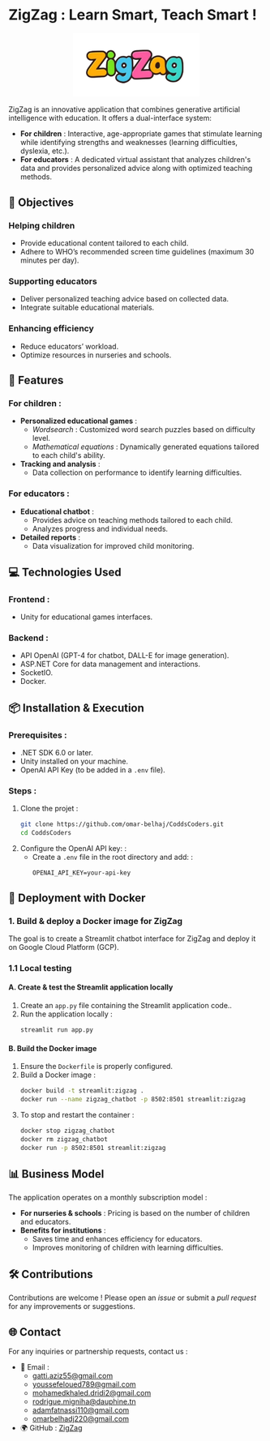 # ZigZag : Learn Smart, Teach Smart !

<p align="center">
  <img src="Logo.png" alt="Logo" width="250">
</p>


ZigZag is an innovative application that combines generative artificial intelligence with education. It offers a dual-interface system:

- **For children** : Interactive, age-appropriate games that stimulate learning while identifying strengths and weaknesses (learning difficulties, dyslexia, etc.).
- **For educators** : A dedicated virtual assistant that analyzes children's data and provides personalized advice along with optimized teaching methods.

## 🌟 Objectives

### Helping children
- Provide educational content tailored to each child.
- Adhere to WHO’s recommended screen time guidelines (maximum 30 minutes per day).

### Supporting educators
- Deliver personalized teaching advice based on collected data.
- Integrate suitable educational materials.

### Enhancing efficiency
- Reduce educators’ workload.
- Optimize resources in nurseries and schools.

## 🔀 Features

### For children :
- **Personalized educational games** :
  - *Wordsearch* : Customized word search puzzles based on difficulty level.
  - *Mathematical equations* : Dynamically generated equations tailored to each child's ability.
- **Tracking and analysis** :
  - Data collection on performance to identify learning difficulties.

### For educators :
- **Educational chatbot** :
  - Provides advice on teaching methods tailored to each child.
  - Analyzes progress and individual needs.
- **Detailed reports** :
  - Data visualization for improved child monitoring.

## 💻 Technologies Used

### Frontend :
- Unity for educational games interfaces.

### Backend :
- API OpenAI (GPT-4 for chatbot, DALL-E for image generation).
- ASP.NET Core for data management and interactions.
- SocketIO.
- Docker.

## 📦 Installation & Execution

### Prerequisites :
- .NET SDK 6.0 or later.
- Unity installed on your machine.
- OpenAI API Key (to be added in a `.env` file).

### Steps :

1. Clone the projet :
   ```bash
   git clone https://github.com/omar-belhaj/CoddsCoders.git
   cd CoddsCoders
   ```
2. Configure the OpenAI API key: :
   - Create a `.env` file in the root directory and add: :
     ```
     OPENAI_API_KEY=your-api-key
     ```

## 🚀 Deployment with Docker

### 1. Build & deploy a Docker image for ZigZag
The goal is to create a Streamlit chatbot interface for ZigZag and deploy it on Google Cloud Platform (GCP).

### 1.1 Local testing

#### **A. Create & test the Streamlit application locally**
1. Create an `app.py` file containing the Streamlit application code..
2. Run the application locally :
   ```bash
   streamlit run app.py
   ```

#### **B. Build the Docker image**
1. Ensure the `Dockerfile` is properly configured.
2. Build a Docker image :
   ```bash
   docker build -t streamlit:zigzag .
   docker run --name zigzag_chatbot -p 8502:8501 streamlit:zigzag
   ```
3. To stop and restart the container :
   ```bash
   docker stop zigzag_chatbot
   docker rm zigzag_chatbot
   docker run -p 8502:8501 streamlit:zigzag
   ```

## 📊 Business Model

The application operates on a monthly subscription model :
- **For nurseries & schools** : Pricing is based on the number of children and educators.
- **Benefits for institutions** :
  - Saves time and enhances efficiency for educators.
  - Improves monitoring of children with learning difficulties.

## 🛠 Contributions

Contributions are welcome ! Please open an *issue* or submit a *pull request* for any improvements or suggestions.

## 🌐 Contact

For any inquiries or partnership requests, contact us :

- 📧 Email :
  - gatti.aziz55@gmail.com
  - youssefeloued789@gmail.com
  - mohamedkhaled.dridi2@gmail.com
  - rodrigue.migniha@dauphine.tn
  - adamfatnassi110@gmail.com
  - omarbelhadj220@gmail.com
- 🌍 GitHub : [ZigZag](https://github.com/omar-belhaj/ZigZag)
